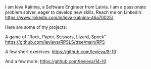 ### 

I am Ieva Kalnina, a Software Engineer from Latvia. 
I am a passionate problem solver, eager to develop new skills.
Reach me on LinkedIn: https://www.linkedin.com/in/ieva-kalnina-46a70025/

Here are some of my projects:

A game of "Rock, Paper, Scissors, Lizard, Spock"
https://github.com/Ievieva/RPSLS/tree/main/RPS

A few short exercises:
https://github.com/Ievieva/8-10

And a few more:
https://github.com/Ievieva/14-10
